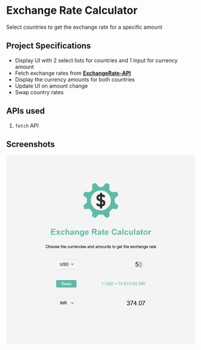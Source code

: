 # Exchange Rate Calculator

Select countries to get the exchange rate for a specific amount

## Project Specifications

- Display UI with 2 select lists for countries and 1 input for currency amount
- Fetch exchange rates from **[ExchangeRate-API](https://www.exchangerate-api.com/)**
- Display the currency amounts for both countries
- Update UI on amount change
- Swap country rates

## APIs used

1. `fetch` API

## Screenshots

![Exchange Rate Home](./screenshot/exchange_rate.png)
